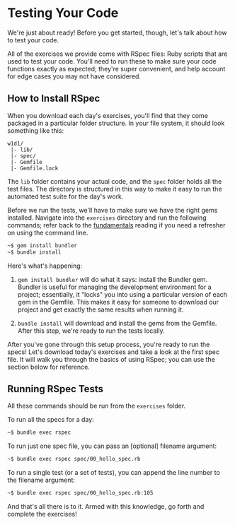 # Testing Your Code

We're just about ready! Before you get started, though, let's
talk about how to test your code.

All of the exercises we provide come with RSpec files: Ruby scripts that
are used to test your code. You'll need to run these to make sure your
code functions exactly as expected; they're super convenient, and help
account for edge cases you may not have considered.

## How to Install RSpec

When you download each day's exercises, you'll find that they come
packaged in a particular folder structure. In your file system, it
should look something like this:

```
w1d1/
 |- lib/
 |- spec/
 |- Gemfile
 |- Gemfile.lock
```

The `lib` folder contains your actual code, and the `spec` folder holds
all the test files. The directory is structured in this way to make it easy
to run the automated test suite for the day's work.

Before we run the tests, we'll have to make sure we have the right gems
installed. Navigate into the `exercises` directory and run the following
commands; refer back to the [fundamentals][fundamentals] reading if you need
a refresher on using the command line.

[fundamentals]: ./../../../w0/readings/fundamentals.md

```sh
~$ gem install bundler
~$ bundle install
```

Here's what's happening:

1. `gem install bundler` will do what it says: install the Bundler gem.
   Bundler is useful for managing the development environment for a
   project; essentially, it "locks" you into using a particular version
   of each gem in the Gemfile. This makes it easy for someone to
   download our project and get exactly the same results when running
   it.

2. `bundle install` will download and install the gems from the Gemfile.
   After this step, we're ready to run the tests locally.

After you've gone through this setup process, you're ready to run the
specs! Let's download today's exercises and take a look at the first spec
file. It will walk you through the basics of using RSpec; you can use the
section below for reference.

## Running RSpec Tests

All these commands should be run from the `exercises` folder.

To run all the specs for a day:

```sh
~$ bundle exec rspec
```

To run just one spec file, you can pass an [optional] filename argument:

```sh
~$ bundle exec rspec spec/00_hello_spec.rb
```

To run a single test (or a set of tests), you can append the line number
to the filename argument:

```sh
~$ bundle exec rspec spec/00_hello_spec.rb:105
```

And that's all there is to it. Armed with this knowledge, go forth and
complete the exercises!
